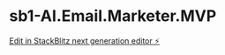 # sb1-AI.Email.Marketer.MVP

[Edit in StackBlitz next generation editor ⚡️](https://stackblitz.com/~/github.com/cobyyang/sb1-AI.Email.Marketer.MVP)
